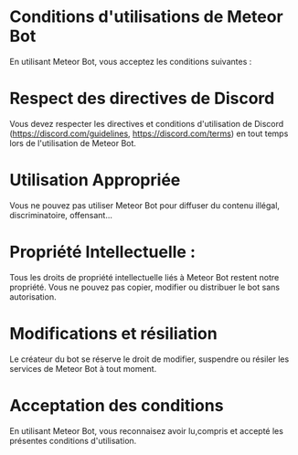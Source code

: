 # Conditions d'utilisations de Meteor Bot
En utilisant Meteor Bot, vous acceptez les conditions suivantes : 
# Respect des directives de Discord
Vous devez respecter les directives et conditions d'utilisation de Discord (https://discord.com/guidelines, https://discord.com/terms) en 
tout temps lors de l'utilisation de Meteor Bot.
# Utilisation Appropriée 
Vous ne pouvez pas utiliser Meteor Bot pour diffuser du contenu illégal, discriminatoire, offensant... 
# Propriété Intellectuelle : 
Tous les droits de propriété intellectuelle liés à Meteor Bot restent notre propriété. Vous ne pouvez pas copier, modifier ou distribuer le bot sans autorisation.
# Modifications et résiliation
Le créateur du bot se réserve le droit de modifier, suspendre ou résiler les services de Meteor Bot à tout moment.
# Acceptation des conditions
En utilisant Meteor Bot, vous reconnaisez avoir lu,compris et accepté les présentes conditions d'utilisation.
